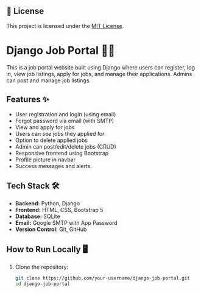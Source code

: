 ## 📄 License

This project is licensed under the [MIT License](LICENSE).

# Django Job Portal 🧑‍💼

This is a job portal website built using Django where users can register, log in, view job listings, apply for jobs, and manage their applications. Admins can post and manage job listings.


## Features ✨

- User registration and login (using email)
- Forgot password via email (with SMTP)
- View and apply for jobs
- Users can see jobs they applied for
- Option to delete applied jobs
- Admin can post/edit/delete jobs (CRUD)
- Responsive frontend using Bootstrap
- Profile picture in navbar
- Success messages and alerts



## Tech Stack 🛠

- **Backend:** Python, Django
- **Frontend:** HTML, CSS, Bootstrap 5
- **Database:** SQLite
- **Email:** Google SMTP with App Password
- **Version Control:** Git, GitHub




## How to Run Locally 🖥️

1. Clone the repository:
   ```bash
   git clone https://github.com/your-username/django-job-portal.git
   cd django-job-portal
